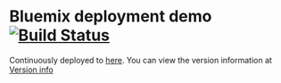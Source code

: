 # Bluemix deployment demo [![Build Status](https://travis-ci.org/c3sr/demo-webserver-bluemix.svg?branch=master)](https://travis-ci.org/c3sr/demo-webserver-bluemix)
Continuously deployed to [here](https://demo-webserver-bluemix.mybluemix.net/). You can view the version information at [Version info](https://demo-webserver-bluemix.mybluemix.net/version)
